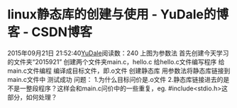 # linux静态库的创建与使用 - YuDale的博客 - CSDN博客
2015年09月21日 21:52:40[YuDale](https://me.csdn.net/YuDale)阅读数：240
上图为参数法
首先创建今天学习的文件夹“2015921”
创建两个文件夹main.c，hello.c
给hello.c文件编写程序
给 main.c文件编程
编译成目标文件，即.o文件
创建静态库
用参数法将静态库链接到main.c文件中
测试成功
问题：
1.为什么目标问价是.o文件
2.静态库链接进去的是不是一整段程序？这样会和main.c问价中的一些重复，eg. #include<stdio.h>这部分，如何处理？
